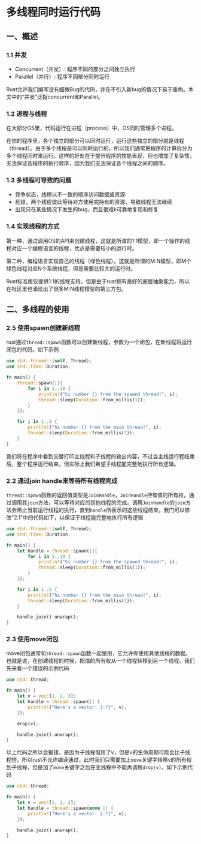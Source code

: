 # 多线程同时运行代码

## 一、概述

### 1.1 并发

- Concurrent（并发）: 程序不同的部分之间独立执行
- Parallel（并行）: 程序不同部分同时运行

Rust允许我们编写没有细微Bug的代码，并在不引入新bug的情况下易于重构。本文中的“并发”泛指concurrent和Parallel。

### 1.2 进程与线程

在大部分OS里，代码运行在进程（process）中，OS同时管理多个进程。

在你的程序里，各个独立的部分可以同时运行，运行这些独立的部分就是线程（thread）。由于多个线程是可以同时运行的，所以我们通常把程序的计算拆分为多个线程同时来运行。这样的好处在于提升程序的性能表现，但也增加了复杂性，无法保证各程序的执行顺序，因为我们无法保证各个线程之间的顺序。

### 1.3 多线程可导致的问题

- 竞争状态，线程以不一致的顺序访问数据或资源
- 死锁，两个线程彼此等待对方使用完持有的资源，导致线程无法继续
- 出现只在某些情况下发生的bug，而且很难k可靠地复现和修复

### 1.4 实现线程的方式

第一种，通过调用OS的API来创建线程，这就是所谓的1:1模型，即一个操作的线程对应一个编程语言的线程，优点是需要较小的运行时。

第二种，编程语言实现自己的线程（绿色线程），这就是所谓的M:N模型，即M个绿色线程对应N个系统线程，但是需要比较大的运行时。

Rust标准库仅提供1:1的线程支持，但是由于rust拥有良好的底层抽象能力，所以在社区里也涌现出了很多M:N线程模型的第三方包。

## 二、多线程的使用

### 2.5 使用spawn创建新线程

rust通过`thread::spawn`函数可以创建新线程，参数为一个闭包，在新线程将运行闭包的代码。如下示例

```rust
use std::thread::{self, Thread};
use std::time::Duration;

fn main() {
    thread::spawn(||{
        for i in 1..10 {
            println!("hi number {} from the spawnd thread!", i);
            thread::sleep(Duration::from_millis(1));
        }
    });

    for i in 1..5 {
        println!("hi number {} from the main thread!", i);
        thread::sleep(Duration::from_millis(1));
    }
}
```

我们将在程序中看到交替打印主线程和子线程的输出内容，不过当主线运行程结束后，整个程序运行结束。但实际上我们希望子线程能完整地执行所有逻辑。

### 2.2 通过join handle来等待所有线程完成

`thread::spawn`函数的返回值类型是`JoinHandle`，`JoinHandle`持有值的所有权，通过调用其`join`方法，可以等待对应的其他线程的完成。调用`JoinHandle`的`join`方法会阻止当前运行线程的执行，直到`handle`所表示的这些线程结束。我门可以修改"2.1"中的代码如下，以保证子线程能完整地执行所有逻辑

```rust
use std::thread::{self, Thread};
use std::time::Duration;

fn main() {
    let handle = thread::spawn(||{
        for i in 1..10 {
            println!("hi number {} from the spawnd thread!", i);
            thread::sleep(Duration::from_millis(1));
        }
    });

    for i in 1..5 {
        println!("hi number {} from the main thread!", i);
        thread::sleep(Duration::from_millis(1));
    }

    handle.join().unwrap();
}
```

### 2.3 使用move闭包

move闭包通常和`thread::spawn`函数一起使用，它允许你使用其他线程的数据。也就是说，在创建线程的时候，把值的所有权从一个线程转移到另一个线程。我们先来看一个错误的示例代码

```rust
use std::thread;

fn main() {
    let v = vec![1, 2, 3];
    let handle = thread::spawn(|| {
        println!("Here's a vector: {:?}", v);
    });

    drop(v);

    handle.join().unwrap();
}
```

以上代码之所以会报错，是因为子线程借用了v，但是v的生命周期可能会比子线程短。所以rust不允许编译通过，此时我们只需要加上`move`关键字转移v的所有权到子线程，但是加了`move`关键字之后在主线程中不能再调用`drop(v)`。如下示例代码

```rust
use std::thread;

fn main() {
    let v = vec![1, 2, 3];
    let handle = thread::spawn(move || {
        println!("Here's a vector: {:?}", v);
    });

    handle.join().unwrap();
}
```
